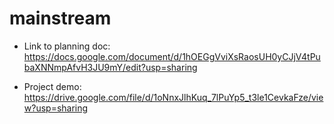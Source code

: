 # mainstream

* Link to planning doc: https://docs.google.com/document/d/1hOEGgVviXsRaosUH0yCJjV4tPubaXNNmpAfvH3JU9mY/edit?usp=sharing

* Project demo: https://drive.google.com/file/d/1oNnxJlhKuq_7lPuYp5_t3le1CevkaFze/view?usp=sharing
